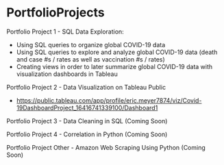 # PortfolioProjects

Portfolio Project 1 - SQL Data Exploration:
 - Using SQL queries to organize global COVID-19 data
 - Using SQL queries to explore and analyze global COVID-19 data (death and case #s / rates as well as vaccination #s / rates)
 - Creating views in order to later summarize global COVID-19 data with visualization dashboards in Tableau

Portfolio Project 2 - Data Visualization on Tableau Public
 - https://public.tableau.com/app/profile/eric.meyer7874/viz/Covid-19DashboardProject_16416741339100/Dashboard1

Portfolio Project 3 - Data Cleaning in SQL (Coming Soon)

Portfolio Project 4 - Correlation in Python (Coming Soon)

Portfolio Project Other - Amazon Web Scraping Using Python (Coming Soon)
